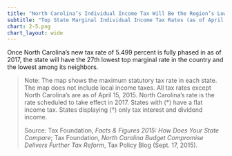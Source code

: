 ```yaml
---
title: "North Carolina’s Individual Income Tax Will Be the Region’s Lowest among States Levying an Income Tax"
subtitle: "Top State Marginal Individual Income Tax Rates (as of April 15, 2015 unless otherwise noted)"
chart: 2-5.png
chart_layout: wide
---
```

Once North Carolina’s new tax rate of 5.499 percent is fully phased in as of 2017, the state will have the 27th lowest top marginal rate in the country and the lowest among its neighbors.

> Note: The map shows the maximum statutory tax rate in each state. The map does not include local income taxes. All tax rates except North Carolina’s are as of April 15, 2015. North Carolina’s rate is the rate scheduled to take effect in 2017. States with (\*) have a flat income tax. States displaying (†) only tax interest and dividend income.
>
> Source: Tax Foundation, *Facts & Figures 2015: How Does Your State Compare*; Tax Foundation, *North Carolina Budget Compromise Delivers Further Tax Reform*, Tax Policy Blog (Sept. 17, 2015).
